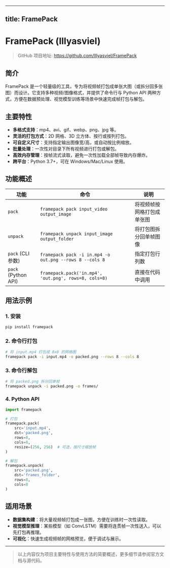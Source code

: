 
---
title: FramePack
---


# FramePack (lllyasviel)

> GitHub 项目地址: <https://github.com/lllyasviel/FramePack>

## 简介
FramePack 是一个轻量级的工具，专为将视频帧打包成单张大图（或拆分回多张图）而设计。它支持多种视频/图像格式，并提供了命令行与 Python API 两种方式，方便在数据预处理、视觉模型训练等场景中快速完成帧打包与解包。

## 主要特性
- **多格式支持**：mp4、avi、gif、webp、png、jpg 等。
- **灵活的打包方式**：2D 网格、3D 立方体、按行或按列打包。
- **可自定义尺寸**：支持指定输出图像宽/高，或自动按比例缩放。
- **批量处理**：一次性对目录下所有视频进行打包或解包。
- **高效内存管理**：按帧流式读取，避免一次性加载全部帧导致内存爆炸。
- **跨平台**：Python 3.7+，可在 Windows/Mac/Linux 使用。

## 功能概述
| 功能 | 命令 | 说明 |
|------|------|------|
| `pack` | `framepack pack input_video output_image` | 将视频帧按网格打包成单张图 |
| `unpack` | `framepack unpack input_image output_folder` | 将打包图拆分回单帧图像 |
| `pack` (CLI 参数) | `framepack pack -i in.mp4 -o out.png --rows 8 --cols 8` | 指定打包行列数 |
| `pack` (Python API) | `framepack.pack('in.mp4', 'out.png', rows=8, cols=8)` | 直接在代码中调用 |

## 用法示例

### 1. 安装

```bash
pip install framepack
```

### 2. 命令行打包

```bash
# 将 input.mp4 打包成 8x8 的网格图
framepack pack -i input.mp4 -o packed.png --rows 8 --cols 8
```

### 3. 命令行解包

```bash
# 将 packed.png 拆分回单帧
framepack unpack -i packed.png -o frames/
```

### 4. Python API

```python
import framepack

# 打包
framepack.pack(
    src='input.mp4',
    dst='packed.png',
    rows=8,
    cols=8,
    resize=(256, 256)  # 可选，按尺寸缩放帧
)

# 解包
framepack.unpack(
    src='packed.png',
    dst='frames_folder',
    rows=8,
    cols=8
)
```

## 适用场景
- **数据集构建**：将大量视频帧打包成一张图，方便在训练时一次性读取。
- **视觉模型推理**：某些模型（如 ConvLSTM）需要将连贯帧一次性送入，可以先打包再推理。
- **可视化**：快速生成视频帧的网格预览，便于调试与展示。

---

> 以上内容仅为项目主要特性与使用方法的简要概述，更多细节请参阅官方文档与源代码。

